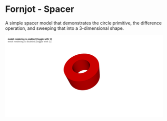 # Fornjot - Spacer

A simple spacer model that demonstrates the circle primitive, the difference operation, and sweeping that into a 3-dimensional shape.

![Screenshot of the spacer model](spacer.png)
